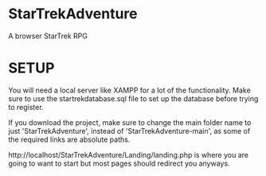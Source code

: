 # StarTrekAdventure
A browser StarTrek RPG

# SETUP
You will need a local server like XAMPP for a lot of the functionality.
Make sure to use the startrekdatabase.sql file to set up the database before trying to register.

If you download the project, make sure to change the main folder name to just 'StarTrekAdventure', instead of 'StarTrekAdventure-main',
as some of the required links are absolute paths.

http://localhost/StarTrekAdventure/Landing/landing.php is where you are going to want to start but most pages should redirect you anyways.
